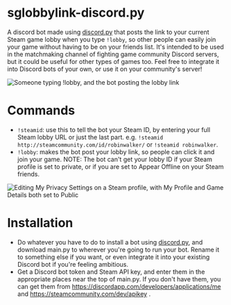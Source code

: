 # sglobbylink-discord.py
A discord bot made using [discord.py](https://github.com/Rapptz/discord.py) that posts the link to your current Steam game lobby when you type `!lobby`, so other people can easily join your game without having to be on your friends list. It's intended to be used in the matchmaking channel of fighting game community Discord servers, but it could be useful for other types of games too. Feel free to integrate it into Discord bots of your own, or use it on your community's server!

![Someone typing !lobby, and the bot posting the lobby link](https://github.com/itsmrpeck/sglobbylink-discord.py/blob/master/lobby_link.png "Example Usage")

# Commands

- `!steamid`: use this to tell the bot your Steam ID, by entering your full Steam lobby URL or just the last part. e.g. `!steamid http://steamcommunity.com/id/robinwalker/` or `!steamid robinwalker`.
- `!lobby`: makes the bot post your lobby link, so people can click it and join your game. NOTE: The bot can't get your lobby ID if your Steam profile is set to private, or if you are set to Appear Offline on your Steam friends.

![Editing My Privacy Settings on a Steam profile, with My Profile and Game Details both set to Public](https://github.com/itsmrpeck/sglobbylink-discord.py/blob/master/public_profile.png "Public Profile")

# Installation

- Do whatever you have to do to install a bot using [discord.py](https://github.com/Rapptz/discord.py), and download main.py to wherever you're going to run your bot. Rename it to something else if you want, or even integrate it into your existing Discord bot if you're feeling ambitious.
- Get a Discord bot token and Steam API key, and enter them in the appropriate places near the top of main.py. If you don't have them, you can get them from https://discordapp.com/developers/applications/me and https://steamcommunity.com/dev/apikey .
